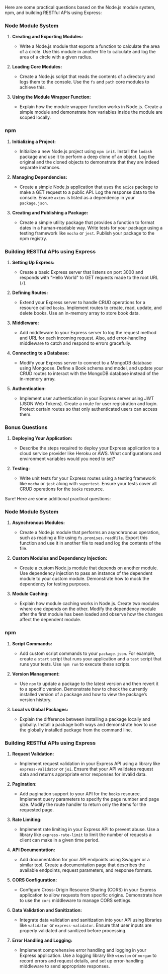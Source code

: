 Here are some practical questions based on the Node.js module system, npm, and building RESTful APIs using Express:

### Node Module System

1. **Creating and Exporting Modules:**

   - Write a Node.js module that exports a function to calculate the area of a circle. Use this module in another file to calculate and log the area of a circle with a given radius.

2. **Loading Core Modules:**

   - Create a Node.js script that reads the contents of a directory and logs them to the console. Use the `fs` and `path` core modules to achieve this.

3. **Using the Module Wrapper Function:**
   - Explain how the module wrapper function works in Node.js. Create a simple module and demonstrate how variables inside the module are scoped locally.

### npm

1. **Initializing a Project:**

   - Initialize a new Node.js project using `npm init`. Install the `lodash` package and use it to perform a deep clone of an object. Log the original and the cloned objects to demonstrate that they are indeed separate instances.

2. **Managing Dependencies:**

   - Create a simple Node.js application that uses the `axios` package to make a GET request to a public API. Log the response data to the console. Ensure `axios` is listed as a dependency in your `package.json`.

3. **Creating and Publishing a Package:**
   - Create a simple utility package that provides a function to format dates in a human-readable way. Write tests for your package using a testing framework like `mocha` or `jest`. Publish your package to the npm registry.

### Building RESTful APIs using Express

1. **Setting Up Express:**

   - Create a basic Express server that listens on port 3000 and responds with "Hello World" to GET requests made to the root URL (`/`).

2. **Defining Routes:**

   - Extend your Express server to handle CRUD operations for a resource called `books`. Implement routes to create, read, update, and delete books. Use an in-memory array to store book data.

3. **Middleware:**

   - Add middleware to your Express server to log the request method and URL for each incoming request. Also, add error-handling middleware to catch and respond to errors gracefully.

4. **Connecting to a Database:**

   - Modify your Express server to connect to a MongoDB database using Mongoose. Define a Book schema and model, and update your CRUD routes to interact with the MongoDB database instead of the in-memory array.

5. **Authentication:**
   - Implement user authentication in your Express server using JWT (JSON Web Tokens). Create a route for user registration and login. Protect certain routes so that only authenticated users can access them.

### Bonus Questions

1. **Deploying Your Application:**

   - Describe the steps required to deploy your Express application to a cloud service provider like Heroku or AWS. What configurations and environment variables would you need to set?

2. **Testing:**
   - Write unit tests for your Express routes using a testing framework like `mocha` or `jest` along with `supertest`. Ensure your tests cover all CRUD operations for the `books` resource.

Sure! Here are some additional practical questions:

### Node Module System

1. **Asynchronous Modules:**

   - Create a Node.js module that performs an asynchronous operation, such as reading a file using `fs.promises.readFile`. Export this function and use it in another file to read and log the contents of the file.

2. **Custom Modules and Dependency Injection:**

   - Create a custom Node.js module that depends on another module. Use dependency injection to pass an instance of the dependent module to your custom module. Demonstrate how to mock the dependency for testing purposes.

3. **Module Caching:**
   - Explain how module caching works in Node.js. Create two modules where one depends on the other. Modify the dependency module after the first module has been loaded and observe how the changes affect the dependent module.

### npm

1. **Script Commands:**

   - Add custom script commands to your `package.json`. For example, create a `start` script that runs your application and a `test` script that runs your tests. Use `npm run` to execute these scripts.

2. **Version Management:**

   - Use `npm` to update a package to the latest version and then revert it to a specific version. Demonstrate how to check the currently installed version of a package and how to view the package’s version history.

3. **Local vs Global Packages:**
   - Explain the difference between installing a package locally and globally. Install a package both ways and demonstrate how to use the globally installed package from the command line.

### Building RESTful APIs using Express

1. **Request Validation:**

   - Implement request validation in your Express API using a library like `express-validator` or `joi`. Ensure that your API validates request data and returns appropriate error responses for invalid data.

2. **Pagination:**

   - Add pagination support to your API for the `books` resource. Implement query parameters to specify the page number and page size. Modify the route handler to return only the items for the requested page.

3. **Rate Limiting:**

   - Implement rate limiting in your Express API to prevent abuse. Use a library like `express-rate-limit` to limit the number of requests a client can make in a given time period.

4. **API Documentation:**

   - Add documentation for your API endpoints using Swagger or a similar tool. Create a documentation page that describes the available endpoints, request parameters, and response formats.

5. **CORS Configuration:**

   - Configure Cross-Origin Resource Sharing (CORS) in your Express application to allow requests from specific origins. Demonstrate how to use the `cors` middleware to manage CORS settings.

6. **Data Validation and Sanitization:**

   - Integrate data validation and sanitization into your API using libraries like `validator` or `express-validator`. Ensure that user inputs are properly validated and sanitized before processing.

7. **Error Handling and Logging:**
   - Implement comprehensive error handling and logging in your Express application. Use a logging library like `winston` or `morgan` to record errors and request details, and set up error-handling middleware to send appropriate responses.
